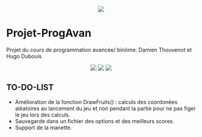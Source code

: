 <p align="center">
  <img src="https://i.imgur.com/D1SmNCd.png">
</p>

# Projet-ProgAvan
Projet du cours de programmation avancée/ binôme: Damien Thouvenot  et Hugo Dubouis

<p align="center">
  <img src="https://i.imgur.com/xdhpwuT.png">
  <img src="https://i.imgur.com/eMf3cV0.png">
  <img src="https://i.imgur.com/LRg2Xkb.png">
</p>


## TO-DO-LIST

- Amélioration de la fonction DrawFruits() : calculs des coordonées aléatoires au lancement du jeu et non pendant la partie pour ne pas figer le jeu lors des calculs.
- Sauvegarde dans un fichier des options et des meilleurs scores.
- Support de la manette.
